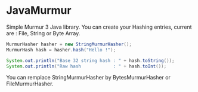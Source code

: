 # JavaMurmur

Simple Murmur 3 Java library.
You can create your Hashing entries, current are : File, String or Byte Array.

```java
MurmurHasher hasher = new StringMurmurHasher();
MurmurHash hash = hasher.hash("Hello !");

System.out.println("Base 32 string hash : " + hash.toString());
System.out.println("Raw hash            : " + hash.toInt());
```

You can remplace StringMurmurHasher by BytesMurmurHasher or FileMurmurHasher.
